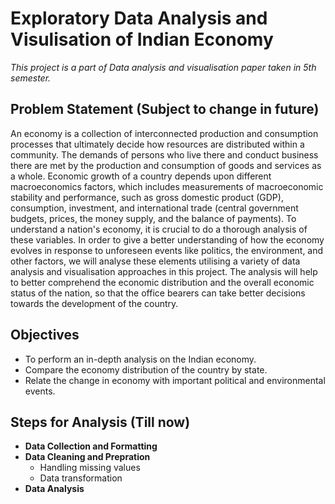 # Exploratory Data Analysis and Visulisation of Indian Economy
*This project is a part of Data analysis and visualisation paper taken in 5th semester.*

## Problem Statement (Subject to change in future) 
An economy is a collection of interconnected production and consumption processes that ultimately decide how resources are distributed within a community. The demands of persons who live there and conduct business there are met by the production and consumption of goods and services as a whole. Economic growth of a country depends upon different macroeconomics factors, which includes measurements of macroeconomic stability and performance, such as gross domestic product (GDP), consumption, investment, and international trade (central government budgets, prices, the money supply, and the balance of payments). To understand a nation's economy, it is crucial to do a thorough analysis of these variables. In order to give a better understanding of how the economy evolves in response to unforeseen events like politics, the environment, and other factors, we will analyse these elements utilising a variety of data analysis and visualisation approaches in this project. The analysis will help to better comprehend the economic distribution and the overall economic status of the nation, so that the office bearers can take better decisions towards the development of the country.

## Objectives
- To perform an in-depth analysis on the Indian economy.
- Compare the economy distribution of the country by state.
- Relate the change in economy with important political and environmental events.

## Steps for Analysis (Till now)
- **Data Collection and Formatting**
- **Data Cleaning and Prepration**
    - Handling missing values
    - Data transformation
- **Data Analysis**


